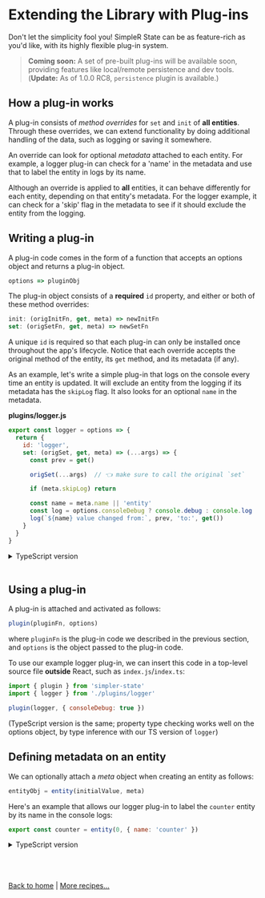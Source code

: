 # Extending the Library with Plug-ins

Don't let the simplicity fool you! SimpleR State can be as feature-rich as you'd like, with its highly flexible plug-in system.

> __Coming soon:__ A set of pre-built plug-ins will be available soon, providing features like local/remote persistence and dev tools. (__Update:__ As of 1.0.0 RC8, `persistence` plugin is available.)

## How a plug-in works

A plug-in consists of _method overrides_ for `set` and `init` of __all entities__. Through these overrides, we can extend functionality by doing additional handling of the data, such as logging or saving it somewhere.

An override can look for optional _metadata_ attached to each entity. For example, a logger plug-in can check for a 'name' in the metadata and use that to label the entity in logs by its name. 

Although an override is applied to __all__ entities, it can behave differently for each entity, depending on that entity's metadata. For the logger example, it can check for a 'skip' flag in the metadata to see if it should exclude the entity from the logging.


## Writing a plug-in

A plug-in code comes in the form of a function that accepts an options object and returns a plug-in object.
```js
options => pluginObj
```
The plug-in object consists of a __required__ `id` property, and either or both of these method overrides:
```js
init: (origInitFn, get, meta) => newInitFn
set: (origSetFn, get, meta) => newSetFn
```
A unique `id` is required so that each plug-in can only be installed once throughout the app's lifecycle. Notice that each override accepts the original method of the entity, its `get` method, and its metadata (if any).

As an example, let's write a simple plug-in that logs on the console every time an entity is updated. It will exclude an entity from the logging if its metadata has the `skipLog` flag. It also looks for an optional `name` in the metadata.

**plugins/logger.js**
```js
export const logger = options => {
  return {
    id: 'logger',
    set: (origSet, get, meta) => (...args) => {
      const prev = get()

      origSet(...args)  // 👈 make sure to call the original `set`

      if (meta.skipLog) return

      const name = meta.name || 'entity'
      const log = options.consoleDebug ? console.debug : console.log
      log(`${name} value changed from:`, prev, 'to:', get())
    }
  }
}
```

<details>
  <summary>TypeScript version</summary><br/>

**plugins/logger.ts**
```ts
import { Plugin } from 'simpler-state'

export interface LoggerMeta {
  name?: string
  skipLog?: boolean
}

export interface LoggerOptions {
  consoleDebug?: boolean
}

export type LoggerPlugin = Plugin<LoggerMeta>

export const logger = (options: LoggerOptions): LoggerPlugin => {
  return {
    id: 'logger',
    set: (origSet, get, meta) => (...args) => {
      const prev = get()

      origSet(...args)  // 👈 make sure to call the original `set`

      if (meta.skipLog) return

      const name = meta.name || 'entity'
      const log = options.consoleDebug ? console.debug : console.log
      log(`${name} value changed from:`, prev, 'to:', get())
    }
  }
}
```
Defining the shape of the supported plug-in options and entity metadata allows us to enforce type checks when our plug-in is used.

</details><br />


## Using a plug-in

A plug-in is attached and activated as follows:
```js
plugin(pluginFn, options)
```
where `pluginFn` is the plug-in code we described in the previous section, and `options` is the object passed to the plug-in code.

To use our example logger plug-in, we can insert this code in a top-level source file __outside__ React, such as `index.js`/`index.ts`:
```js
import { plugin } from 'simpler-state'
import { logger } from './plugins/logger'

plugin(logger, { consoleDebug: true })
```
(TypeScript version is the same; property type checking works well on the options object, by type inference with our TS version of `logger`)


## Defining metadata on an entity

We can optionally attach a _meta_ object when creating an entity as follows:
```js
entityObj = entity(initialValue, meta)
```

Here's an example that allows our logger plug-in to label the `counter` entity by its name in the console logs:
```js
export const counter = entity(0, { name: 'counter' })
```
<details>
  <summary>TypeScript version</summary><br/>

```ts
import { LoggerMeta } from './plugins/logger'
//                                       👇                       
export const counter = entity<number, LoggerMeta>(0, { name: 'counter' })
```
Here we use generics to enable type checking on the metadata against the meta properties recognized by the logger plug-in.

</details><br />


<br /><br />
[Back to home](index.html) | [More recipes...](recipes.html)
